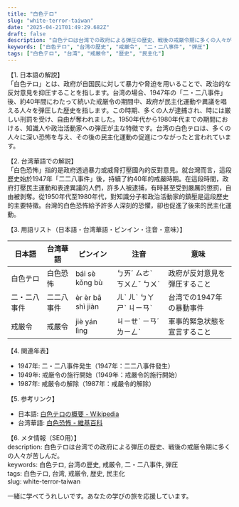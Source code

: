 ```yaml
---
title: "白色テロ"
slug: "white-terror-taiwan"
date: "2025-04-21T01:49:29.682Z"
draft: false
description: "白色テロは台湾での政府による弾圧の歴史、戦後の戒厳令期に多くの人々が苦しんだ。"
keywords: ["白色テロ", "台湾の歴史", "戒厳令", "二・二八事件", "弾圧"]
tags: ["白色テロ", "台湾", "戒厳令", "歴史", "民主化"]
---
```


【1. 日本語の解説】  
「白色テロ」とは、政府が自国民に対して暴力や脅迫を用いることで、政治的な反対意見を抑圧することを指します。台湾の場合、1947年の「二・二八事件」後、約40年間にわたって続いた戒厳令の期間中、政府が民主化運動や異議を唱える人々を弾圧した歴史を指します。この時期、多くの人が逮捕され、時には厳しい刑罰を受け、自由が奪われました。1950年代から1980年代までの期間における、知識人や政治活動家への弾圧が主な特徴です。台湾の白色テロは、多くの人々に深い恐怖を与え、その後の民主化運動の促進につながったと言われています。

【2. 台湾華語での解説】  
「白色恐怖」指的是政府透過暴力或威脅打壓國內的反對意見。就台灣而言，這段歷史始於1947年「二二八事件」後，持續了約40年的戒嚴時期。在這段時間，政府打壓民主運動和表達異議的人們，許多人被逮捕，有時甚至受到嚴厲的懲罰，自由被剝奪。從1950年代至1980年代，對知識分子和政治活動家的鎮壓是這段歷史的主要特徵。台灣的白色恐怖給予許多人深刻的恐懼，卻也促進了後來的民主化運動。

【3. 用語リスト（日本語・台湾華語・ピンイン・注音・意味）】  

| 日本語     | 台湾華語    | ピンイン         | 注音      | 意味                               |
|------------|------------|-----------------|----------|------------------------------------|
| 白色テロ   | 白色恐怖    | bái sè kǒng bù | ㄅㄞˊ ㄙㄜˋ ㄎㄨㄥˇ ㄅㄨˋ | 政府が反対意見を弾圧すること      |
| 二・二八事件| 二二八事件  | èr èr bā shì jiàn| ㄦˋ ㄦˋ ㄅㄚ ㄕˋ ㄐㄧㄢˋ | 台湾での1947年の暴動事件          |
| 戒厳令     | 戒嚴令      | jiè yán lìng   | ㄐㄧㄝˋ ㄧㄢˊ ㄌㄧㄥˋ     | 軍事的緊急状態を宣言すること      |

【4. 関連年表】  
- 1947年: 二・二八事件発生（1947年：二二八事件發生）  
- 1949年: 戒厳令の施行開始（1949年：戒嚴令的施行開始）  
- 1987年: 戒厳令の解除（1987年：戒嚴令的解除）  

【5. 参考リンク】  
- 日本語: [白色テロの概要 - Wikipedia](https://ja.wikipedia.org/wiki/白色テロ)  
- 台湾華語: [白色恐怖 - 維基百科](https://zh.wikipedia.org/wiki/白色恐怖)  

【6. メタ情報（SEO用）】   
description: 白色テロは台湾での政府による弾圧の歴史、戦後の戒厳令期に多くの人々が苦しんだ。  
keywords: 白色テロ, 台湾の歴史, 戒厳令, 二・二八事件, 弾圧  
tags: 白色テロ, 台湾, 戒厳令, 歴史, 民主化  
slug: white-terror-taiwan  

一緒に学べてうれしいです。あなたの学びの旅を応援しています。